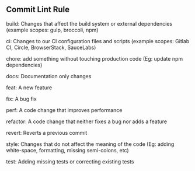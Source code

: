 ## Commit Lint Rule
build: Changes that affect the build system or external dependencies (example scopes: gulp, broccoli, npm)

ci: Changes to our CI configuration files and scripts (example scopes: Gitlab CI, Circle, BrowserStack, SauceLabs)

chore: add something without touching production code (Eg: update npm dependencies)

docs: Documentation only changes

feat: A new feature

fix: A bug fix

perf: A code change that improves performance

refactor: A code change that neither fixes a bug nor adds a feature

revert: Reverts a previous commit

style: Changes that do not affect the meaning of the code (Eg: adding white-space, formatting, missing semi-colons, etc)

test: Adding missing tests or correcting existing tests